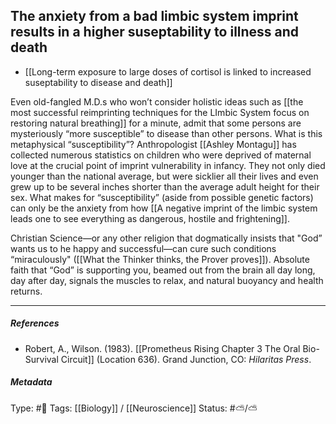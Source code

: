## The anxiety from a bad limbic system imprint results in a higher suseptability to illness and death  # 

- [[Long-term exposure to large doses of cortisol is linked to increased suseptability to disease and death]]

Even old-fangled M.D.s who won’t consider holistic ideas such as [[the most successful reimprinting techniques for the LImbic System focus on restoring natural breathing]] for a minute, admit that some persons are mysteriously “more susceptible” to disease than other persons. What is this metaphysical “susceptibility”? Anthropologist [[Ashley Montagu]] has collected numerous statistics on children who were deprived of maternal love at the crucial point of imprint vulnerability in infancy. They not only died younger than the national average, but were sicklier all their lives and even grew up to be several inches shorter than the average adult height for their sex. What makes for “susceptibility” (aside from possible genetic factors) can only be the anxiety from how [[A negative imprint of the limbic system leads one to see everything as dangerous, hostile and frightening]]. 

Christian Science—or any other religion that dogmatically insists that "God” wants us to he happy and successful—can cure such conditions “miraculously" ([[What the Thinker thinks, the Prover proves]]). Absolute faith that “God” is supporting you, beamed out from the brain all day long, day after day, signals the muscles to relax, and natural buoyancy and health returns.

___

##### References

- Robert, A., Wilson. (1983). [[Prometheus Rising Chapter 3 The Oral Bio-Survival Circuit]] (Location 636). Grand Junction, CO: _Hilaritas Press_.

##### Metadata

Type: #🔴 
Tags: [[Biology]] / [[Neuroscience]] 
Status: #⛅️/⛅️ 